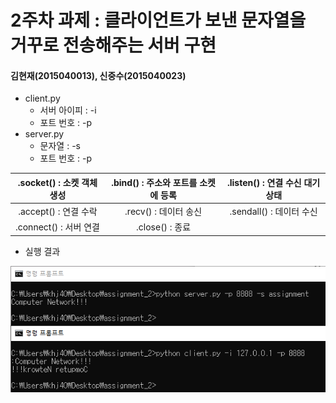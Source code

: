 2주차 과제 : 클라이언트가 보낸 문자열을 거꾸로 전송해주는 서버 구현
===
#### 김현재(2015040013), 신중수(2015040023)

* client.py
    * 서버 아이피 : -i
    * 포트 번호 : -p
* server.py
    * 문자열 : -s
    * 포트 번호 : -p


.socket() : 소켓 객체 생성|.bind() : 주소와 포트를 소켓에 등록|.listen() : 연결 수신 대기 상태
:----:|:----:|:----:
.accept() : 연결 수락|.recv() : 데이터 송신|.sendall() : 데이터 수신
.connect() : 서버 연결 |.close() : 종료|


* 실행 결과

![result](https://raw.githubusercontent.com/KHJae/Cnetwork/master/assignment_2/result.PNG)

